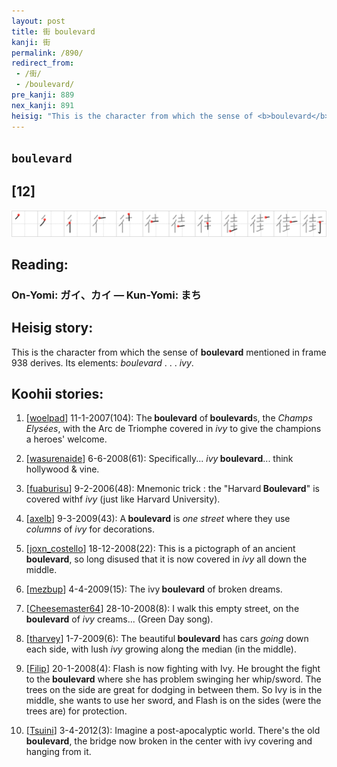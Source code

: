 ```yaml
---
layout: post
title: 街 boulevard
kanji: 街
permalink: /890/
redirect_from:
 - /街/
 - /boulevard/
pre_kanji: 889
nex_kanji: 891
heisig: "This is the character from which the sense of <b>boulevard</b> mentioned in frame 938 derives. Its elements: <i>boulevard</i> . . . <i>ivy</i>."
---
```


## `boulevard`

## [12]

<div class="stroke"><img src="../images/E8A197.png" /></div>

## Reading:

### On-Yomi: ガイ、カイ &mdash; Kun-Yomi: まち

## Heisig story:

This is the character from which the sense of <b>boulevard</b> mentioned in frame 938 derives. Its elements: <i>boulevard</i> . . . <i>ivy</i>.

## Koohii stories:

1) [<a href="http://kanji.koohii.com/profile/woelpad">woelpad</a>] 11-1-2007(104): The<strong> boulevard</strong> of<strong> boulevard</strong>s, the <em>Champs Elysées</em>, with the Arc de Triomphe covered in <em>ivy</em> to give the champions a heroes&#039; welcome.

2) [<a href="http://kanji.koohii.com/profile/wasurenaide">wasurenaide</a>] 6-6-2008(61): Specifically... <em>ivy</em><strong> boulevard</strong>... think hollywood &amp; vine.

3) [<a href="http://kanji.koohii.com/profile/fuaburisu">fuaburisu</a>] 9-2-2006(48): Mnemonic trick : the &quot;Harvard<strong> Boulevard</strong>&quot; is covered withf <em>ivy</em> (just like Harvard University).

4) [<a href="http://kanji.koohii.com/profile/axelb">axelb</a>] 9-3-2009(43): A<strong> boulevard</strong> is <em>one street</em> where they use <em>columns</em> of <em>ivy</em> for decorations.

5) [<a href="http://kanji.koohii.com/profile/joxn_costello">joxn_costello</a>] 18-12-2008(22): This is a pictograph of an ancient<strong> boulevard</strong>, so long disused that it is now covered in <em>ivy</em> all down the middle.

6) [<a href="http://kanji.koohii.com/profile/mezbup">mezbup</a>] 4-4-2009(15): The ivy<strong> boulevard</strong> of broken dreams.

7) [<a href="http://kanji.koohii.com/profile/Cheesemaster64">Cheesemaster64</a>] 28-10-2008(8): I walk this empty street, on the<strong> boulevard</strong> of <em>ivy</em> creams... (Green Day song).

8) [<a href="http://kanji.koohii.com/profile/tharvey">tharvey</a>] 1-7-2009(6): The beautiful<strong> boulevard</strong> has cars <em>going</em> down each side, with lush <em>ivy</em> growing along the median (in the middle).

9) [<a href="http://kanji.koohii.com/profile/Filip">Filip</a>] 20-1-2008(4): Flash is now fighting with Ivy. He brought the fight to the<strong> boulevard</strong> where she has problem swinging her whip/sword. The trees on the side are great for dodging in between them. So Ivy is in the middle, she wants to use her sword, and Flash is on the sides (were the trees are) for protection.

10) [<a href="http://kanji.koohii.com/profile/Tsuini">Tsuini</a>] 3-4-2012(3): Imagine a post-apocalyptic world. There&#039;s the old<strong> boulevard</strong>, the bridge now broken in the center with ivy covering and hanging from it.
